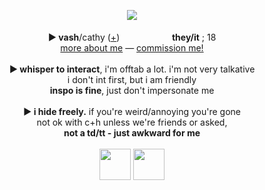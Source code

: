 <p align="center">
<img src="https://i.imgur.com/A8Zt8dW.png">
<br><br><b>► vash</b>/cathy (<a href="https://en.pronouns.page/@Humanoid.Typhoon">+</a>) <img src="https://i.imgur.com/c5kHAAo.png" height="16px"> <img src="https://i.imgur.com/ZcBbkga.png" height="16px"> <img src="https://i.imgur.com/p3rYitx.png" height="16px"> <img src="https://i.imgur.com/hyf2v4w.png" height="16px"> <B>they/it</B> ; 18
<br><a href="https://marlene.straw.page">more about me</a> ― <a href=https://mxghoesting.straw.page>commission me!</a><br>
<br><b>► whisper to interact</b>, i'm offtab a lot. i'm not very talkative 
<br>i don't int first, but i am friendly
<br><b>inspo is fine</b>, just don't impersonate me
<br><br><b>► i hide freely.</b> if you're weird/annoying you're gone
<br>not ok with c+h unless we're friends or asked,
<br><b>not a td/tt - just awkward for me </b>
<br><br><img src="https://files.catbox.moe/pkflvv.gif" height="50px"> <img src="https://files.catbox.moe/8fg6h8.gif" height="50px">
</p>
